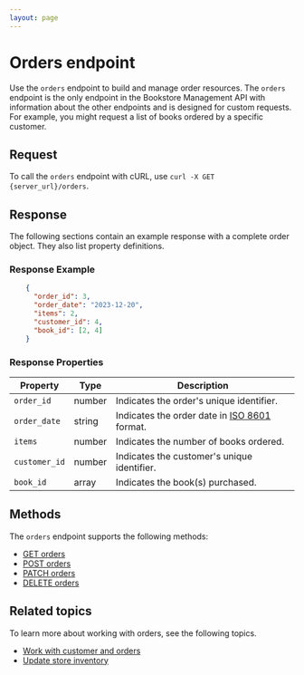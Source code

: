```yaml
---
layout: page
---
```

# Orders endpoint

Use the `orders` endpoint to build and manage order resources. The `orders` endpoint is the only endpoint in the Bookstore Management API with information about the other endpoints and is designed for custom requests. For example, you might request a list of books ordered by a specific customer.

## Request

To call the `orders` endpoint with cURL, use `curl -X GET {server_url}/orders`.

## Response

The following sections contain an example response with a complete order object. They also list property definitions.

### Response Example

```json
    {
      "order_id": 3,
      "order_date": "2023-12-20",
      "items": 2,
      "customer_id": 4, 
      "book_id": [2, 4]
    }
```

### Response Properties

| **Property**  | **Type** | **Description**                                                     |
|---------------|----------|---------------------------------------------------------------------|
| `order_id`    | number   | Indicates the order's unique identifier.                            |
| `order_date`  | string   | Indicates the order date in [ISO 8601](https://www.iso.org/iso-8601-date-and-time-format.html) format.                 |
| `items`       | number   | Indicates the number of books ordered.                              |
| `customer_id` | number   | Indicates the customer's unique identifier. |
| `book_id`     | array    | Indicates the book(s) purchased.                                    |

## Methods

The `orders` endpoint supports the following methods:

- [GET orders](get-orders.md)
- [POST orders](post-orders.md)
- [PATCH orders](patch-orders.md)
- [DELETE orders](delete-orders.md)

## Related topics

To learn more about working with orders, see the following topics.

- [Work with customer and orders](../tutorials/customers-and-orders.md)
- [Update store inventory](../tutorials/update-store-inventory.md)
